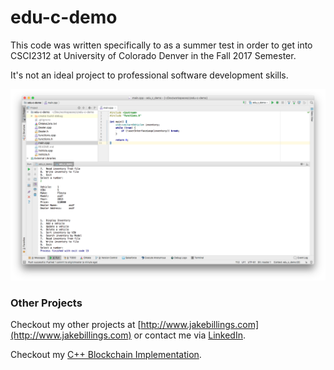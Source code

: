 edu-c-demo
==================

This code was written specifically to as a summer test in order to get into CSCI2312 at University of Colorado Denver in the Fall 2017 Semester.

It's not an ideal project to professional software development skills.

![Screenshot](imgs/screenshot.png)

### Other Projects ###
Checkout my other projects at [http://www.jakebillings.com](http://www.jakebillings.com) or contact me via [LinkedIn](https://www.linkedin.com/in/jake-billings/).

Checkout my [C++ Blockchain Implementation](https://github.com/jake-billings/research-blockchain).